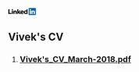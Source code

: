 [![LinkedIn](https://github.com/vivekyad4v/public-images/raw/master/generic/LinkedIn-vivekyad4v.png)](https://www.linkedin.com/in/vivekyad4v/)

## Vivek's CV

<a href="https://github.com/vivekyad4v?tab=followers"></a>

1. ### [Vivek's_CV_March-2018.pdf](https://github.com/vivekyad4v/vivek-CV/raw/master/Vivek's_CV_March-2018.pdf "Heading link")

